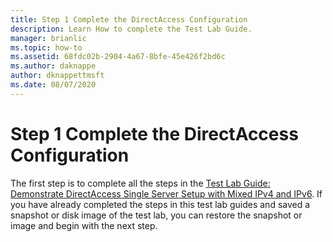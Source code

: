 ```yaml
---
title: Step 1 Complete the DirectAccess Configuration
description: Learn How to complete the Test Lab Guide.
manager: brianlic
ms.topic: how-to
ms.assetid: 68fdc02b-2904-4a67-8bfe-45e426f2bd6c
ms.author: daknappe
author: dknappettmsft
ms.date: 08/07/2020
---
```


# Step 1 Complete the DirectAccess Configuration

The first step is to complete all the steps in the [Test Lab Guide: Demonstrate DirectAccess Single Server Setup with Mixed IPv4 and IPv6](https://go.microsoft.com/fwlink/p/?LinkId=237004). If you have already completed the steps in this test lab guides and saved a snapshot or disk image of the test lab, you can restore the snapshot or image and begin with the next step.
